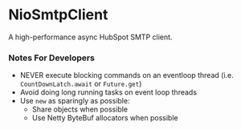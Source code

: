 NioSmtpClient
==============

A high-performance async HubSpot SMTP client.

### Notes For Developers

- NEVER execute blocking commands on an eventloop thread (i.e. `CountDownLatch.await` or `Future.get`)
- Avoid doing long running tasks on event loop threads
- Use `new` as sparingly as possible:
  - Share objects when possible
  - Use Netty ByteBuf allocators when possible
